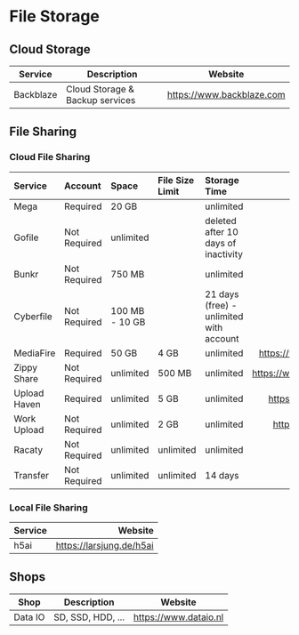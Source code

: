 # File Storage

## Cloud Storage

| Service   | Description                     | Website                   |
| --------- | ------------------------------- |-------------------------- |
| Backblaze | Cloud Storage & Backup services | https://www.backblaze.com |

## File Sharing

### Cloud File Sharing

| Service      | Account      | Space          | File Size Limit | Storage Time                            | Website                    |
| :----------- | :----------- | :------------- | :-------------- | :-------------------------------------- | -------------------------: |
| Mega         | Required     | 20 GB          |                 | unlimited                               | https://mega.io            |
| Gofile       | Not Required | unlimited      |                 | deleted after 10 days of inactivity     | https://gofile.io          |
| Bunkr        | Not Required | 750 MB         |                 | unlimited                               | https://bunkr.is           |
| Cyberfile    | Not Required | 100 MB - 10 GB |                 | 21 days (free) - unlimited with account | https://cyberfile.is       |
| MediaFire    | Required     | 50 GB          | 4 GB            | unlimited                               | https://www.mediafire.com  |
| Zippy Share  | Not Required | unlimited      | 500 MB          | unlimited                               | https://www.zippyshare.com |
| Upload Haven | Required     | unlimited      | 5 GB            | unlimited                               | https://uploadhaven.com    |
| Work Upload  | Not Required | unlimited      | 2 GB            | unlimited                               | https://workupload.com     |
| Racaty       | Not Required | unlimited      | unlimited       | unlimited                               | https://racaty.net         |
| Transfer     | Not Required | unlimited      | unlimited       | 14 days                                 | https://transfer.sh        |

### Local File Sharing

| Service | Website                  |
| :------ | -----------------------: |
| h5ai    | https://larsjung.de/h5ai |

## Shops

| Shop    | Description                     | Website               |
| ------- | ------------------------------- |---------------------- |
| Data IO | SD, SSD, HDD, ...               | https://www.dataio.nl |

